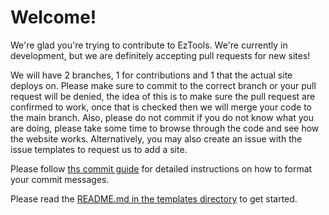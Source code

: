 # Welcome!

We're glad you're trying to contribute to EzTools. We're currently in development, but we are definitely accepting pull requests for new sites!

We will have 2 branches, 1 for contributions and 1 that the actual site deploys on. Please make sure to commit to the correct branch or your pull request will be denied, the idea of this is to make sure the pull request are confirmed to work, once that is checked then we will merge your code to the main branch. Also, please do not commit if you do not know what you are doing, please take some time to browse through the code and see how the website works. Alternatively, you may also create an issue with the issue templates to request us to add a site.

Please follow [ths commit guide](https://udacity.github.io/git-styleguide/) for detailed instructions on how to format your commit messages.

Please read the [README.md in the templates directory](templates/) to get started.
